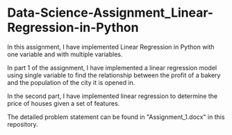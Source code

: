 # Data-Science-Assignment_Linear-Regression-in-Python
In this assignment, I have implemented Linear Regression in Python with one variable and with multiple variables.

In part 1 of the assignment, I have implemented a linear regression model using single variable to find the relationship between the profit of a bakery and the population of the city it is opened in.

In the second part, I have implemented linear regression to determine the price of houses given a set of features. 

The detailed problem statement can be found in "Assignment_1.docx" in this repository.
